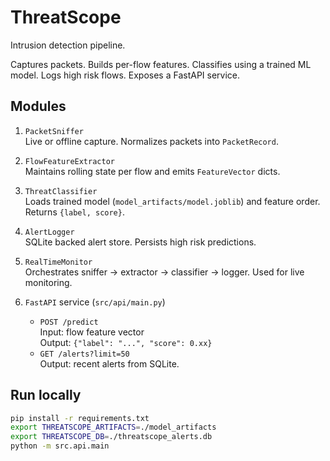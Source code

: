# ThreatScope

Intrusion detection pipeline.

Captures packets. Builds per-flow features. Classifies using a trained ML model. Logs high risk flows. Exposes a FastAPI service.

## Modules

1. `PacketSniffer`  
   Live or offline capture. Normalizes packets into `PacketRecord`.

2. `FlowFeatureExtractor`  
   Maintains rolling state per flow and emits `FeatureVector` dicts.

3. `ThreatClassifier`  
   Loads trained model (`model_artifacts/model.joblib`) and feature order.  
   Returns `{label, score}`.

4. `AlertLogger`  
   SQLite backed alert store. Persists high risk predictions.

5. `RealTimeMonitor`  
   Orchestrates sniffer → extractor → classifier → logger. Used for live monitoring.

6. `FastAPI` service (`src/api/main.py`)  
   - `POST /predict`  
     Input: flow feature vector  
     Output: `{"label": "...", "score": 0.xx}`  
   - `GET /alerts?limit=50`  
     Output: recent alerts from SQLite.

## Run locally

```bash
pip install -r requirements.txt
export THREATSCOPE_ARTIFACTS=./model_artifacts
export THREATSCOPE_DB=./threatscope_alerts.db
python -m src.api.main
